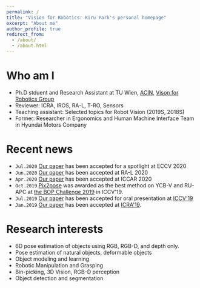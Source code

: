 ```yaml
---
permalink: /
title: "Vision for Robotics: Kiru Park's personal homepage"
excerpt: "About me"
author_profile: true
redirect_from:
  - /about/
  - /about.html
---
```


Who am I
===
- Ph.D stduent and Research Assistant at TU Wien, [ACIN](https://www.acin.tuwien.ac.at/en/), [Vison for Robotics Group](https://www.acin.tuwien.ac.at/en/vision-for-robotics/)
- Reviewer: ICRA, IROS, RA-L, T-RO, Sensors
- Teaching assistant: Selected topics for Robot Vision (2019S, 2018S)
- Former: Researcher in Ergonomics and Human Machine Interface Team in Hyundai Motors Company

Recent news
===
- `Jul.2020` [Our paper](https://kirumang.github.io/publication/2020-05-NOL) has been accepted for a spotlight at ECCV 2020
- `Jun.2020` [Our paper](https://kirumang.github.io/publication/2020-04-RelativeRotation) has been accepted at RA-L 2020
- `Apr.2020` [Our paper](https://kirumang.github.io/publication/2020-04-ICCAR20) has been accepted at ICCAR 2020
- `Oct.2019` [Pix2pose](https://kirumang.github.io/publication/2019-10-ICCV) was awarded as the best method on YCB-V and RU-APC at [the BOP Challenge 2019](https://bop.felk.cvut.cz/media/bop_challenge_2019_results.pdf) in ICCV'19. 
- `Jul.2019` [Our paper](https://kirumang.github.io/publication/2019-10-ICCV) has been accepted for oral presentation at [ICCV'19](http://iccv2019.thecvf.com)
- `Jan.2019` [Our paper](https://kirumang.github.io/publication/2019-05-ICRA) has been accepted at [ICRA'19](https://www.icra2019.org/). 

Research interests
===
- 6D pose estimation of objects using RGB, RGB-D, and depth only.
- Pose estimation of natural objects, deformable objects
- Object modeling and learning
- Robotic Manipulation and Grasping
- Bin-picking, 3D Vision, RGB-D perception
- Object detection and segmentation

